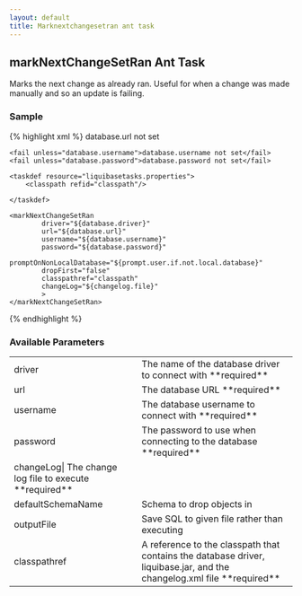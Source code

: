 ```yaml
---
layout: default
title: Marknextchangesetran ant task
---
```


## markNextChangeSetRan Ant Task ##

Marks the next change as already ran.  Useful for when a change was made manually and so an update is failing.

### Sample ###

{% highlight xml %}
<target name="markNextChangeSetRan" depends="prepare">
    <fail unless="database.url">database.url not set</fail>

    <fail unless="database.username">database.username not set</fail>
    <fail unless="database.password">database.password not set</fail>

    <taskdef resource="liquibasetasks.properties">
        <classpath refid="classpath"/>

    </taskdef>

    <markNextChangeSetRan
            driver="${database.driver}"
            url="${database.url}"
            username="${database.username}"
            password="${database.password}"
            promptOnNonLocalDatabase="${prompt.user.if.not.local.database}"
            dropFirst="false"
            classpathref="classpath"
            changeLog="${changelog.file}"
            >
    </markNextChangeSetRan>
</target>
{% endhighlight %}


### Available Parameters ###

<table>
<tr><td>driver</td><td>The name of the database driver to connect with **required**  </td></tr>
<tr><td>url</td><td>The database URL **required**  </td></tr>
<tr><td>username</td><td>The database username to connect with **required**  </td></tr>
<tr><td>password</td><td>The password to use when connecting to the database **required**  </td></tr>
<tr><td>changeLog| The change log file to execute **required**  </td></tr>
<tr><td>defaultSchemaName</td><td>Schema to drop objects in  </td></tr>
<tr><td>outputFile</td><td>Save SQL to given file rather than executing  </td></tr>
<tr><td>classpathref</td><td>A reference to the classpath that contains the database driver, liquibase.jar, and the changelog.xml file **required**  </td></tr>
</table>
